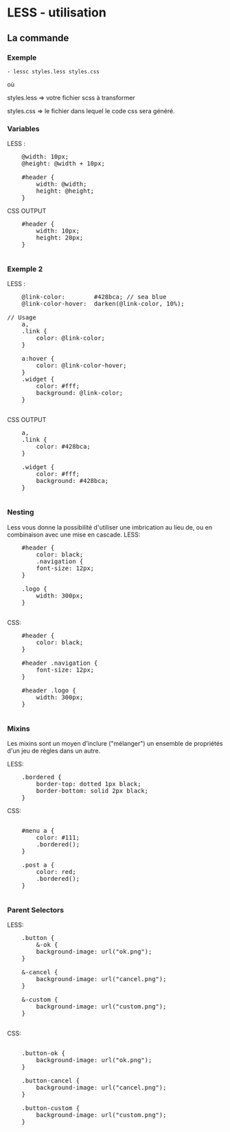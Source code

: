 # LESS - utilisation

## La commande

### Exemple 
	- lessc styles.less styles.css

où

styles.less => votre fichier scss à transformer

styles.css => le fichier dans lequel le code css sera généré.


### Variables

LESS :

<pre>
	@width: 10px;
	@height: @width + 10px;

	#header {
	  	width: @width;
	  	height: @height;
	}
</pre>

CSS OUTPUT
<pre>
	#header {
 		width: 10px;
  		height: 20px;
	}

</pre>

### Exemple 2

LESS :

<pre>
	@link-color:        #428bca; // sea blue
	@link-color-hover:  darken(@link-color, 10%);

// Usage
	a,
	.link {
		color: @link-color;
	}

	a:hover {
	  	color: @link-color-hover;
	}
	.widget {
	  	color: #fff;
	  	background: @link-color;
	}

</pre>

CSS OUTPUT
<pre>
	a,
	.link {
  		color: #428bca;
	}

	.widget {
  		color: #fff;
  		background: #428bca;
	}

</pre>


### Nesting

Less vous donne la possibilité d'utiliser une imbrication au lieu de, ou en combinaison avec une mise en cascade. 
LESS:

<pre>
	#header {
  		color: black;
  		.navigation {
    	font-size: 12px;
  	}

  	.logo {
		width: 300px;
  	}

</pre>

CSS:

<pre>
	#header {
  		color: black;
	}

	#header .navigation {
  		font-size: 12px;
	}		

	#header .logo {
  		width: 300px;
	}

</pre>


### Mixins

Les mixins sont un moyen d'inclure ("mélanger") un ensemble de propriétés d'un jeu de règles dans un autre. 


LESS: 

<pre>
	.bordered {
  		border-top: dotted 1px black;
  		border-bottom: solid 2px black;
	}
</pre>

CSS: 
<pre>

	#menu a {
  		color: #111;
  		.bordered();
	}

	.post a {
  		color: red;
  		.bordered();
	}
	
</pre>

### Parent Selectors

LESS: 

<pre>
	.button {
  		&-ok {
    	background-image: url("ok.png");
  	}

  	&-cancel {
    	background-image: url("cancel.png");
  	}

  	&-custom {
    	background-image: url("custom.png");
  	}

</pre>

CSS: 
<pre>

	.button-ok {
  		background-image: url("ok.png");
	}

	.button-cancel {
	  	background-image: url("cancel.png");
	}

	.button-custom {
	  	background-image: url("custom.png");
	}
	
</pre>

